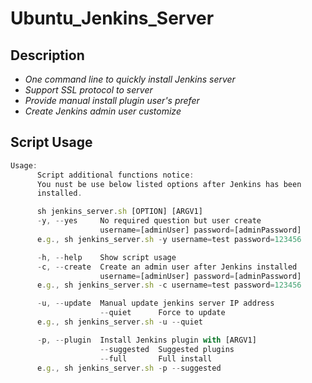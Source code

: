 # Ubuntu_Jenkins_Server

## Description
* *One command line to quickly install Jenkins server*
* *Support SSL protocol to server*
* *Provide manual install plugin user's prefer*
* *Create Jenkins admin user customize*

## Script Usage

```javascript
Usage:
      Script additional functions notice:
      You nust be use below listed options after Jenkins has been
      installed.

      sh jenkins_server.sh [OPTION] [ARGV1]
      -y, --yes     No required question but user create
                    username=[adminUser] password=[adminPassword]
      e.g., sh jenkins_server.sh -y username=test password=123456

      -h, --help    Show script usage
      -c, --create  Create an admin user after Jenkins installed
                    username=[adminUser] password=[adminPassword]
      e.g., sh jenkins_server.sh -c username=test password=123456

      -u, --update  Manual update jenkins server IP address
                    --quiet      Force to update
      e.g., sh jenkins_server.sh -u --quiet

      -p, --plugin  Install Jenkins plugin with [ARGV1]
                    --suggested  Suggested plugins
                    --full       Full install
      e.g., sh jenkins_server.sh -p --suggested
```

